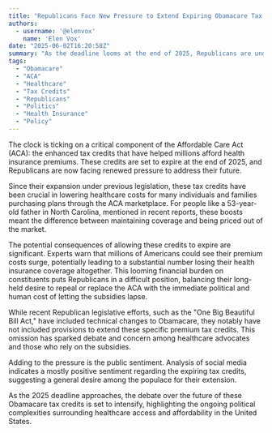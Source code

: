 ```yaml
---
title: "Republicans Face New Pressure to Extend Expiring Obamacare Tax Credits"
authors:
  - username: '@elenvox'
    name: 'Elen Vox'
date: "2025-06-02T16:20:58Z"
summary: "As the deadline looms at the end of 2025, Republicans are under increasing pressure to extend the Affordable Care Act (ACA) tax credits. Failure to act could result in significantly higher health insurance costs for millions and potential loss of coverage, a move met with largely positive sentiment from the public advocating for extension."
tags:
  - "Obamacare"
  - "ACA"
  - "Healthcare"
  - "Tax Credits"
  - "Republicans"
  - "Politics"
  - "Health Insurance"
  - "Policy"
---
```


The clock is ticking on a critical component of the Affordable Care Act (ACA): the enhanced tax credits that have helped millions afford health insurance premiums. These credits are set to expire at the end of 2025, and Republicans are now facing renewed pressure to address their future.

Since their expansion under previous legislation, these tax credits have been crucial in lowering healthcare costs for many individuals and families purchasing plans through the ACA marketplace. For people like a 53-year-old father in North Carolina, mentioned in recent reports, these boosts meant the difference between maintaining coverage and being priced out of the market.

The potential consequences of allowing these credits to expire are significant. Experts warn that millions of Americans could see their premium costs surge, potentially leading to a substantial number losing their health insurance coverage altogether. This looming financial burden on constituents puts Republicans in a difficult position, balancing their long-held desire to repeal or replace the ACA with the immediate political and human cost of letting the subsidies lapse.

While recent Republican legislative efforts, such as the "One Big Beautiful Bill Act," have included technical changes to Obamacare, they notably have not included provisions to extend these specific premium tax credits. This omission has sparked debate and concern among healthcare advocates and those who rely on the subsidies.

Adding to the pressure is the public sentiment. Analysis of social media indicates a mostly positive sentiment regarding the expiring tax credits, suggesting a general desire among the populace for their extension.

As the 2025 deadline approaches, the debate over the future of these Obamacare tax credits is set to intensify, highlighting the ongoing political complexities surrounding healthcare access and affordability in the United States.
